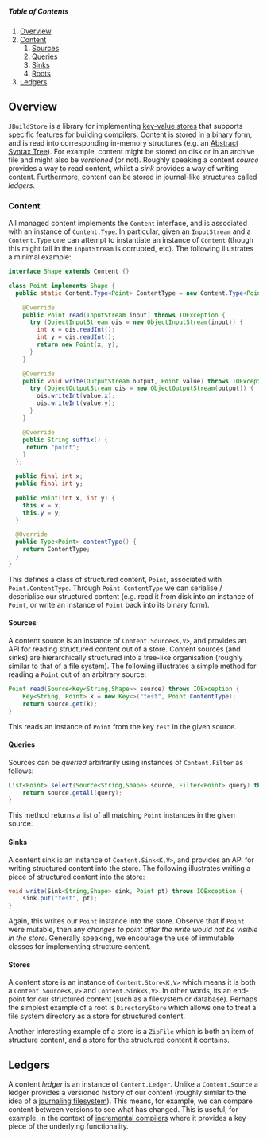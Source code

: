 ##### Table of Contents

1. [Overview](#overview)
1. [Content](#content)
   1. [Sources](#sources)
   1. [Queries](#queries)   
   1. [Sinks](#sinks)
   1. [Roots](#roots)
1. [Ledgers](#ledgers)

## Overview

`JBuildStore` is a library for implementing [key-value
stores](https://en.wikipedia.org/wiki/Key%E2%80%93value_database) that
supports specific features for building compilers.  Content is stored
in a binary form, and is read into corresponding in-memory structures
(e.g. an [Abstract Syntax
Tree](https://en.wikipedia.org/wiki/Abstract_syntax_tree)).  For
example, content might be stored on disk or in an archive file and
might also be _versioned_ (or not).  Roughly speaking a content
_source_ provides a way to read content, whilst a _sink_ provides a
way of writing content.  Furthermore, content can be stored in
journal-like structures called _ledgers_.

### Content

All managed content implements the `Content` interface, and is
associated with an instance of `Content.Type`.  In particular, given
an `InputStream` and a `Content.Type` one can attempt to instantiate
an instance of `Content` (though this might fail in the `InputStream`
is corrupted, etc).  The following illustrates a minimal example:

```Java
interface Shape extends Content {}

class Point implements Shape {
  public static Content.Type<Point> ContentType = new Content.Type<Point>() {

    @Override
    public Point read(InputStream input) throws IOException {
      try (ObjectInputStream ois = new ObjectInputStream(input)) {
        int x = ois.readInt();
        int y = ois.readInt();
        return new Point(x, y);
      }
    }

    @Override
    public void write(OutputStream output, Point value) throws IOException {
      try (ObjectOutputStream ois = new ObjectOutputStream(output)) {
        ois.writeInt(value.x);
        ois.writeInt(value.y);
      }
    }

    @Override
    public String suffix() {
     return "point";
    }
  };

  public final int x;
  public final int y;

  public Point(int x, int y) {
    this.x = x;
    this.y = y;
  }

  @Override
  public Type<Point> contentType() {
    return ContentType;
  }
}
```

This defines a class of structured content, `Point`, associated with
`Point.ContentType`.  Through `Point.ContentType` we can serialise /
deserialise our structured content (e.g. read it from disk into an
instance of `Point`, or write an instance of `Point` back into its
binary form).

#### Sources

A content source is an instance of `Content.Source<K,V>`, and provides
an API for reading structured content out of a store.  Content sources
(and sinks) are hierarchically structured into a tree-like
organisation (roughly similar to that of a file system).  The
following illustrates a simple method for reading a `Point` out of an
arbitrary source:

```Java
Point read(Source<Key<String,Shape>> source) throws IOException {
    Key<String, Point> k = new Key<>("test", Point.ContentType);
    return source.get(k);
}
```

This reads an instance of `Point` from the key `test` in
the given source.

#### Queries

Sources can be _queried_ arbitrarily using instances of
`Content.Filter` as follows:

```Java
List<Point> select(Source<String,Shape> source, Filter<Point> query) throws IOException {
    return source.getAll(query);
}
```

This method returns a list of all matching `Point` instances in the
given source.

#### Sinks

A content sink is an instance of `Content.Sink<K,V>`, and provides an
API for writing structured content into the store.  The following
illustrates writing a piece of structured content into the store:

```Java
void write(Sink<String,Shape> sink, Point pt) throws IOException {
    sink.put("test", pt);
}
```

Again, this writes our `Point` instance into the store.  Observe that
if `Point` were mutable, then any _changes to point after the write
would not be visible in the store_.  Generally speaking, we encourage
the use of immutable classes for implementing structure content.

#### Stores

A content store is an instance of `Content.Store<K,V>` which means it
is both a `Content.Source<K,V>` and `Content.Sink<K,V>`.  In other
words, its an end-point for our structured content (such as a
filesystem or database).  Perhaps the simplest example of a root is
`DirectoryStore` which allows one to treat a file system directory as
a store for structured content.

Another interesting example of a store is a `ZipFile` which is both an
item of structure content, and a store for the structured content it
contains.

## Ledgers

A content _ledger_ is an instance of `Content.Ledger`.  Unlike a
`Content.Source` a ledger provides a versioned history of our content
(roughly similar to the idea of a [journaling
filesystem](https://en.wikipedia.org/wiki/Journaling_file_system)).
This means, for example, we can compare content between versions to
see what has changed.  This is useful, for example, in the context of
[incremental
compilers](https://en.wikipedia.org/wiki/Incremental_compiler) where
it provides a key piece of the underlying functionality.
